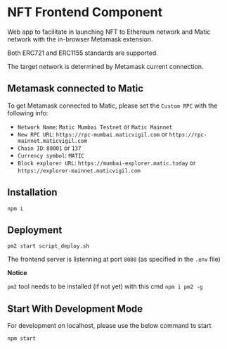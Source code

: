 # NFT Frontend Component

Web app to facilitate in launching NFT to Ethereum network and Matic network with the in-browser Metamask extension.

Both ERC721 and ERC1155 standards are supported.

The target network is determined by Metamask current connection.

## Metamask connected to Matic

To get Metamask connected to Matic, please set the `Custom RPC` with the following info:

- `Network Name`: `Matic Mumbai Testnet` or `Matic Mainnet`
- `New RPC URL`: `https://rpc-mumbai.maticvigil.com` or `https://rpc-mainnet.maticvigil.com`
- `Chain ID`: `80001` or `137`
- `Currency symbol`: `MATIC`
- `Block explorer URL`: `https://mumbai-explorer.matic.today` or `https://explorer-mainnet.maticvigil.com`

## Installation

`npm i`

## Deployment

`pm2 start script_deploy.sh`

The frontend server is listenning at port `8080` (as specified in the `.env` file)

**Notice**

`pm2` tool needs to be installed (if not yet) with this cmd `npm i pm2 -g`

## Start With Development Mode

For development on localhost, please use the below command to start

`npm start`
